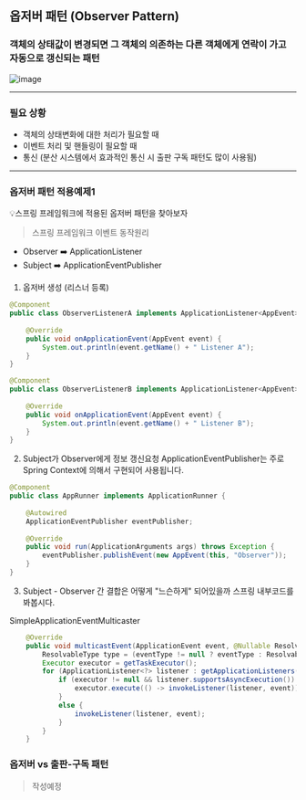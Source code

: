옵저버 패턴 (Observer Pattern) 
---
### 객체의 상태값이 변경되면 그 객체의 의존하는 다른 객체에게 연락이 가고 자동으로 갱신되는 패턴

![image](https://github.com/miyeon48/study-design-pattern/assets/17865304/a757a754-5a70-4ebc-b532-93d5bb1c8135)

---
### 필요 상황

- 객체의 상태변화에 대한 처리가 필요할 때
- 이벤트 처리 및 핸들링이 필요할 때
- 통신
  (분산 시스템에서 효과적인 통신 시 출판 구독 패턴도 많이 사용됨)

---
### 옵저버 패턴 적용예제1
💡스프링 프레임워크에 적용된 옵저버 패턴을 찾아보자


> 스프링 프레임워크 이벤트 동작원리

- Observer ➡️ ApplicationListener  
- Subject  ➡️ ApplicationEventPublisher  


1. 옵저버 생성 (리스너 등록) 
```JAVA
@Component
public class ObserverListenerA implements ApplicationListener<AppEvent> {
    
    @Override
    public void onApplicationEvent(AppEvent event) {
        System.out.println(event.getName() + " Listener A");
    }
}
```

```JAVA
@Component
public class ObserverListenerB implements ApplicationListener<AppEvent> {
    
    @Override
    public void onApplicationEvent(AppEvent event) {
        System.out.println(event.getName() + " Listener B");
    }
}
```


2. Subject가 Observer에게 정보 갱신요청
ApplicationEventPublisher는 주로 Spring Context에 의해서 구현되어 사용됩니다.


```JAVA
@Component
public class AppRunner implements ApplicationRunner {
 
    @Autowired
    ApplicationEventPublisher eventPublisher;
 
    @Override
    public void run(ApplicationArguments args) throws Exception {
        eventPublisher.publishEvent(new AppEvent(this, "Observer"));        
    }
}

```

3. Subject - Observer 간 결합은 어떻게 "느슨하게" 되어있을까
스프링 내부코드를 봐봅시다.

SimpleApplicationEventMulticaster 
``` java:SimpleApplicationEventMulticaster.java
	@Override
	public void multicastEvent(ApplicationEvent event, @Nullable ResolvableType eventType) {
		ResolvableType type = (eventType != null ? eventType : ResolvableType.forInstance(event));
		Executor executor = getTaskExecutor();
		for (ApplicationListener<?> listener : getApplicationListeners(event, type)) {
			if (executor != null && listener.supportsAsyncExecution()) {
				executor.execute(() -> invokeListener(listener, event));
			}
			else {
				invokeListener(listener, event);
			}
		}
	}
```



### 옵저버 vs 출판-구독 패턴

> 작성예정


